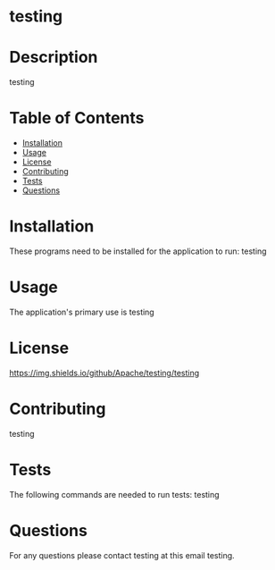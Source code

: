 
  
  # testing
  
  # Description  
  testing

  # Table of Contents
  * [Installation](#installation)
  * [Usage](#usage)
  * [License](#license)
  * [Contributing](#contributing)
  * [Tests](#tests)
  * [Questions](#questions)

  # Installation
  These programs need to be installed for the application to run: 
  testing

  # Usage
  The application's primary use is 
  testing

  # License
  https://img.shields.io/github/Apache/testing/testing


  # Contributing  
  testing

  # Tests
  The following commands are needed to run tests: 
  testing

  # Questions
  For any questions please contact testing at this email testing.

